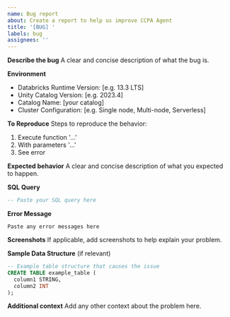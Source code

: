 ```yaml
---
name: Bug report
about: Create a report to help us improve CCPA Agent
title: '[BUG] '
labels: bug
assignees: ''
---
```


**Describe the bug**
A clear and concise description of what the bug is.

**Environment**
- Databricks Runtime Version: [e.g. 13.3 LTS]
- Unity Catalog Version: [e.g. 2023.4]
- Catalog Name: [your catalog]
- Cluster Configuration: [e.g. Single node, Multi-node, Serverless]

**To Reproduce**
Steps to reproduce the behavior:
1. Execute function '...'
2. With parameters '...'
3. See error

**Expected behavior**
A clear and concise description of what you expected to happen.

**SQL Query**
```sql
-- Paste your SQL query here
```

**Error Message**
```
Paste any error messages here
```

**Screenshots**
If applicable, add screenshots to help explain your problem.

**Sample Data Structure** (if relevant)
```sql
-- Example table structure that causes the issue
CREATE TABLE example_table (
  column1 STRING,
  column2 INT
);
```

**Additional context**
Add any other context about the problem here.
